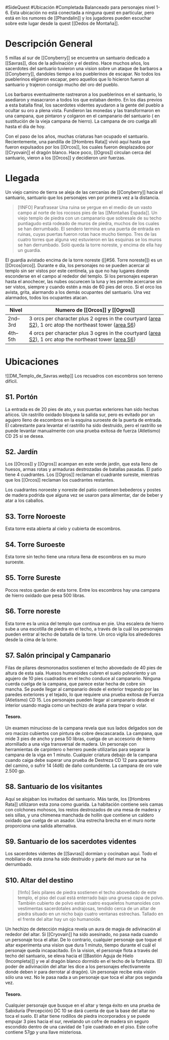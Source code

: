 #SideQuest #Ubicación #Completada 
Balanceado para personajes nivel 1-6.
Esta ubicación no está conectada a ninguna quest en particular, pero está en los rumores de [[Phandalin]] y los jugadores pueden escuchar sobre este lugar desde la quest [[Dedos de Montaña]].
# Descripción General
5 millas al sur de [[Conyberry]] se encuentra un santuario dedicado a [[Savras]], dios de la adivinación y el destino. Hace muchos años, los sacerdotes del santuario tuvieron una vision sobre un ataque de barbaros a [[Conyberry]], dandoles tiempo a los pueblerinos de escapar. No todos los pueblerinos eligieron escapar, pero aquellos que lo hicieron fueron al santuario y trajeron consigo mucho del oro del pueblo.

Los barbaros eventualmente rastrearon a los pueblerinos en el santuario, lo asediaron y masacraron a todos los que estaban dentro. En los  días previos a esta batalla final, los sacerdotes videntes ayudaron a la gente del pueblo a ocultar su oro a plena vista. Fundieron las monedas y las transformaron en una campana, que pintaron y colgaron en el campanario del santuario ( en sustitución de la vieja campana de hierro). La campana de oro cuelga allí hasta el día de hoy.  

Con el paso de los años, muchas criaturas han ocupado el santuario. Recientemente, una pandilla de [[Hombres Rata]] vivió aquí hasta que fueron expulsados por los [[Orcos]], los cuales fueron desplazados por [[Cryovain]] el dragón blanco. Hace poco, [[Ogros]] circulan cerca del santuario, vieron a los [[Orcos]] y decidieron unir fuerzas.
# Llegada
Un viejo camino de tierra se aleja de las cercanías de [[Conyberry]] hacia el santuario, santuario que los personajes ven por primera vez a la distancia.

> [!INFO] Parafrasear
> Una ruina se yergue en el medio de un vasto campo al norte de los rocosos pies de las [[Montañas Espada]]. Un viejo templo de piedra con un campanario que sobresale de su techo puntiagudo está rodeado de muros de piedra, muchos de los cuales se han derrumbado. El sendero termina en una puerta de entrada en ruinas, cuyas puertas fueron rotas hace mucho tiempo. Tres de las cuatro torres que alguna vez estuvieron en las esquinas se los muros se han derrumbado. Soló queda la torre noreste, y encima de ella hay un guardia.

El guardia avistado encima de la torre noreste ([[#S6. Torre noreste]]) es un [[Orcos|orco]]. Durante e día, los personajes no se pueden acercar al templo sin ser vistos por este centinela, ya que no hay lugares donde esconderse en el campo al rededor del templo. Si los personajes esperan hasta el anochecer, las nubes oscurecen la luna y les permite acercarse sin ser vistos, siempre y cuando estén a más de 60 pies del orco. Si el orco los avista, grita, alarmando a los demás ocupantes del santuario. Una vez alarmados, todos los ocupantes atacan. 

| Nivel   | Numero de [[Orcos]] y [[Ogros]]                                                                                                                                                                                                        |
| ------- | -------------------------------------------------------------------------------------------------------------------------------------------------------------------------------------------------------------------------------------- |
| 2nd–3rd | 3 orcs per character plus 2 ogres in the courtyard ([area S2](https://5e.tools/adventure.html#dip,11,s2.%20courtyard,0)), 1 orc atop the northeast tower ([area S6](https://5e.tools/adventure.html#dip,11,s6.%20northeast%20tower,0)) |
| 4th–5th | 4 orcs per character plus 3 ogres in the courtyard ([area S2](https://5e.tools/adventure.html#dip,11,s2.%20courtyard,0)), 1 orc atop the northeast tower ([area S6](https://5e.tools/adventure.html#dip,11,s6.%20northeast%20tower,0)) |

# Ubicaciones
![[DM_Templo_de_Savras.webp]]
Los recuadros con escombros son terreno difícil.
## S1. Portón
La entrada es de 20 pies de ato, y sus puertas exteriores han sido hechas añicos. Un rastrillo oxidado bloquea la salida sur, pero es evitado por un agujero lleno de escombros en la esquina suroeste de la puerta de entrada. El cabrestante para levantar el rastrillo ha sido destruido, pero el rastrillo se puede levantar manualmente con una prueba exitosa de fuerza (Atletismo) CD 25 si se desea.
## S2. Jardín
Los [[Orcos]] y [[Ogros]] acampan en este verde jardín, que esta lleno de huesos, armas rotas y armaduras destrozadas de batallas pasadas. El patio tiene 4 cuadrantes. Los [[Ogros]] reclaman el cuadrante sureste, mientras que los [[Orcos]] reclaman los cuadrantes restantes.

Los cuadrantes noroeste y noreste del patio contienen bebederos y postes de madera podrida que alguna vez se usaron para alimentar, dar de beber y atar a los caballos.
## S3. Torre Noroeste
Esta torre esta abierta al cielo y cubierta de escombros.
## S4. Torre Suroeste
Esta torre sin techo tiene una rotura llena de escombros en su muro suroeste.
## S5. Torre Sureste
Pocos restos quedan de esta torre. Entre los escombros hay una campana de hierro oxidado que pesa 500 libras.
## S6. Torre noreste
Esta torre es la unica del templo que continua en pie. Una escalera de hierro sube a una escotilla de piedra en el techo, a través de la cuál los personajes pueden entrar al techo de batalla de la torre. Un orco vigila los alrededores desde la cima de la torre.
## S7. Salón principal y Campanario
Filas de pilares desmoronados sostienen el techo abovedado de 40 pies de altura de esta sala. Huesos humanoides cubren el suelo polvoriento y un agujero de 10 pies cuadrados en el techo conduce al campanario. Ninguna cuerda cuelga de la campana, que parece estar hecha de cobre sin mancha. Se puede llegar al campanario desde el exterior trepando por las paredes exteriores y el tejado, lo que requiere una prueba exitosa de Fuerza (Atletismo) CD 15. Los personajes pueden llegar al campanario desde el interior usando magia como un hechizo de araña para trepar o volar. 
#### Tesoro. 
Un examen minucioso de la campana revela que sus lados delgados son de oro macizo cubiertos con pintura de cobre descascarada. La campana, que mide 3 pies de ancho y pesa 50 libras, cuelga de un accesorio de hierro atornillado a una viga transversal de madera. Un personaje con herramientas de carpintero o herrero puede utilizarlas para separar la campana de la viga en 1 minuto. Cualquier criatura debajo de la campana cuando caiga debe superar una prueba de Destreza CD 12 para apartarse del camino, o sufrir 14 (4d6) de daño contundente. La campana de oro vale 2.500 gp.
## S8. Santuario de los visitantes
Aquí se alojaban los invitados del santuario. Más tarde, los [[Hombres Rata]] utilizaron esta zona como guarida. La habitación contiene seis camas con colchones mohosos, los restos destrozados de una mesa de madera y seis sillas, y una chimenea manchada de hollín que contiene un caldero oxidado que cuelga de un asador. Una estrecha brecha en el muro norte proporciona una salida alternativa.
## S9. Santuario de los sacerdotes videntes
Los sacerdotes videntes de [[Savras]] dormían y cocinaban aquí. Todo el mobiliario de esta zona ha sido destruido y parte del muro sur se ha derrumbado.
## S10. Altar del destino

> [!Info]
> Seis pilares de piedra sostienen el techo abovedado de este templo, el piso del cual está enterrado bajo una gruesa capa de polvo. También cubierto de polvo están cuatro esqueletos humanoides con vestimentas sacerdotales andrajosas, tendido cerca de un altar de piedra situado en un nicho bajo cuatro ventanas estrechas. Tallado en el frente del altar hay un ojo humanoide.

Un hechizo de detección mágica revela un aura de magia de adivinación al rededor del altar. Si [[Cryovain]] ha sido asesinado, no pasa nada cuando un personaje toca el altar. De lo contrario, cualquier personaje que toque el altar experimenta una visíon que dura 1 minuto, tiempo durante el cuál el personaje queda incapacitado. En la vision, el personaje flota a través del techo del santuario, se eleva hacia el [[Bastión Aguja de Hielo (Incompleta)]] y ve al dragón blanco dormido en el techo de la fortaleza. (El poder de adivinación del altar les dice a los personajes efectivamente donde deben ir para derrotar al dragón). Un personaje recibe esta visión sólo una vez. No le pasa nada a un personaje que toca el altar pos segunda vez.
#### Tesoro.
Cualquier personaje que busque en el altar y tenga éxito en una prueba de Sabiduría (Percepción) DC 10 se dará cuenta de que la base del altar no toca el suelo. El altar tiene rodillos de piedra incorporados y se puede empujar 3 pies hacia el sur, revelando un cofre de madera sin seguro escondido dentro de una cavidad de 1 pie cuadrado en el piso. Este cofre contiene 57gp y una llave misteriosa.